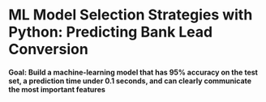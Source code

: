 # ML Model Selection Strategies with Python: Predicting Bank Lead Conversion

#### Goal: Build a machine-learning model that has 95% accuracy on the test set, a prediction time under 0.1 seconds, and can clearly communicate the most important features

